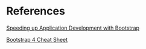 # References

[Speeding up Application Development with Bootstrap](https://www.toptal.com/twitter-bootstrap/speeding-up-development-bootstrap)

[Bootstrap 4 Cheat Sheet](https://hackerthemes.com/bootstrap-cheatsheet/)